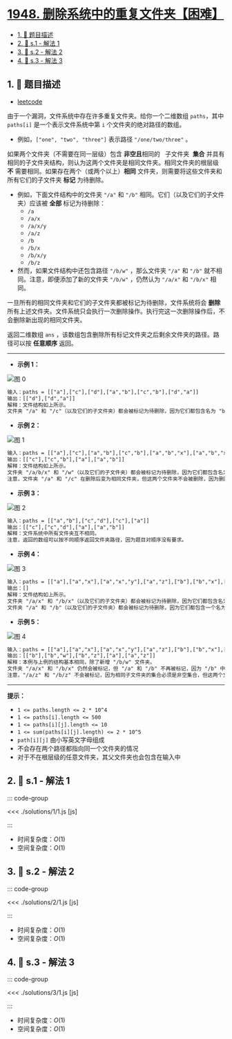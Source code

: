 # [1948. 删除系统中的重复文件夹【困难】](https://github.com/tnotesjs/TNotes.leetcode/tree/main/notes/1948.%20%E5%88%A0%E9%99%A4%E7%B3%BB%E7%BB%9F%E4%B8%AD%E7%9A%84%E9%87%8D%E5%A4%8D%E6%96%87%E4%BB%B6%E5%A4%B9%E3%80%90%E5%9B%B0%E9%9A%BE%E3%80%91)

<!-- region:toc -->

- [1. 📝 题目描述](#1--题目描述)
- [2. 🎯 s.1 - 解法 1](#2--s1---解法-1)
- [3. 🎯 s.2 - 解法 2](#3--s2---解法-2)
- [4. 🎯 s.3 - 解法 3](#4--s3---解法-3)

<!-- endregion:toc -->

## 1. 📝 题目描述

- [leetcode](https://leetcode.cn/problems/delete-duplicate-folders-in-system/)

由于一个漏洞，文件系统中存在许多重复文件夹。给你一个二维数组 `paths`，其中 `paths[i]` 是一个表示文件系统中第 `i` 个文件夹的绝对路径的数组。

- 例如，`["one", "two", "three"]` 表示路径 `"/one/two/three"` 。

如果两个文件夹（不需要在同一层级）包含 **非空且**相同的   子文件夹  **集合** 并具有相同的子文件夹结构，则认为这两个文件夹是相同文件夹。相同文件夹的根层级 **不** 需要相同。如果存在两个（或两个以上）**相同** 文件夹，则需要将这些文件夹和所有它们的子文件夹 **标记** 为待删除。

- 例如，下面文件结构中的文件夹 `"/a"` 和 `"/b"` 相同。它们（以及它们的子文件夹）应该被 **全部** 标记为待删除：
  - `/a`
  - `/a/x`
  - `/a/x/y`
  - `/a/z`
  - `/b`
  - `/b/x`
  - `/b/x/y`
  - `/b/z`
- 然而，如果文件结构中还包含路径 `"/b/w"` ，那么文件夹 `"/a"` 和 `"/b"` 就不相同。注意，即便添加了新的文件夹 `"/b/w"` ，仍然认为 `"/a/x"` 和 `"/b/x"` 相同。

一旦所有的相同文件夹和它们的子文件夹都被标记为待删除，文件系统将会 **删除** 所有上述文件夹。文件系统只会执行一次删除操作。执行完这一次删除操作后，不会删除新出现的相同文件夹。

返回二维数组 `ans` ，该数组包含删除所有标记文件夹之后剩余文件夹的路径。路径可以按 **任意顺序** 返回。

---

- **示例 1：**

![图 0](https://cdn.jsdelivr.net/gh/tnotesjs/imgs@main/2025-09-26-21-25-38.png)

```txt
输入：paths = [["a"],["c"],["d"],["a","b"],["c","b"],["d","a"]]
输出：[["d"],["d","a"]]
解释：文件结构如上所示。
文件夹 "/a" 和 "/c"（以及它们的子文件夹）都会被标记为待删除，因为它们都包含名为 "b" 的空文件夹。
```

- **示例 2：**

![图 1](https://cdn.jsdelivr.net/gh/tnotesjs/imgs@main/2025-09-26-21-25-45.png)

```txt
输入：paths = [["a"],["c"],["a","b"],["c","b"],["a","b","x"],["a","b","x","y"],["w"],["w","y"]]
输出：[["c"],["c","b"],["a"],["a","b"]]
解释：文件结构如上所示。
文件夹 "/a/b/x" 和 "/w"（以及它们的子文件夹）都会被标记为待删除，因为它们都包含名为 "y" 的空文件夹。
注意，文件夹 "/a" 和 "/c" 在删除后变为相同文件夹，但这两个文件夹不会被删除，因为删除只会进行一次，且它们没有在删除前被标记。
```

- **示例 3：**

![图 2](https://cdn.jsdelivr.net/gh/tnotesjs/imgs@main/2025-09-26-21-25-51.png)

```txt
输入：paths = [["a","b"],["c","d"],["c"],["a"]]
输出：[["c"],["c","d"],["a"],["a","b"]]
解释：文件系统中所有文件夹互不相同。
注意，返回的数组可以按不同顺序返回文件夹路径，因为题目对顺序没有要求。
```

- **示例 4：**

![图 3](https://cdn.jsdelivr.net/gh/tnotesjs/imgs@main/2025-09-26-21-26-01.png)

```txt
输入：paths = [["a"],["a","x"],["a","x","y"],["a","z"],["b"],["b","x"],["b","x","y"],["b","z"]]
输出：[]
解释：文件结构如上所示。
文件夹 "/a/x" 和 "/b/x"（以及它们的子文件夹）都会被标记为待删除，因为它们都包含名为 "y" 的空文件夹。
文件夹 "/a" 和 "/b"（以及它们的子文件夹）都会被标记为待删除，因为它们都包含一个名为 "z" 的空文件夹以及上面提到的文件夹 "x" 。
```

- **示例 5：**

![图 4](https://cdn.jsdelivr.net/gh/tnotesjs/imgs@main/2025-09-26-21-26-07.png)

```txt
输入：paths = [["a"],["a","x"],["a","x","y"],["a","z"],["b"],["b","x"],["b","x","y"],["b","z"],["b","w"]]
输出：[["b"],["b","w"],["b","z"],["a"],["a","z"]]
解释：本例与上例的结构基本相同，除了新增 "/b/w" 文件夹。
文件夹 "/a/x" 和 "/b/x" 仍然会被标记，但 "/a" 和 "/b" 不再被标记，因为 "/b" 中有名为 "w" 的空文件夹而 "/a" 没有。
注意，"/a/z" 和 "/b/z" 不会被标记，因为相同子文件夹的集合必须是非空集合，但这两个文件夹都是空的。
```

---

**提示：**

- `1 <= paths.length <= 2 * 10^4`
- `1 <= paths[i].length <= 500`
- `1 <= paths[i][j].length <= 10`
- `1 <= sum(paths[i][j].length) <= 2 * 10^5`
- `path[i][j]` 由小写英文字母组成
- 不会存在两个路径都指向同一个文件夹的情况
- 对于不在根层级的任意文件夹，其父文件夹也会包含在输入中

## 2. 🎯 s.1 - 解法 1

::: code-group

<<< ./solutions/1/1.js [js]

:::

- 时间复杂度：$O(1)$
- 空间复杂度：$O(1)$

## 3. 🎯 s.2 - 解法 2

::: code-group

<<< ./solutions/2/1.js [js]

:::

- 时间复杂度：$O(1)$
- 空间复杂度：$O(1)$

## 4. 🎯 s.3 - 解法 3

::: code-group

<<< ./solutions/3/1.js [js]

:::

- 时间复杂度：$O(1)$
- 空间复杂度：$O(1)$
